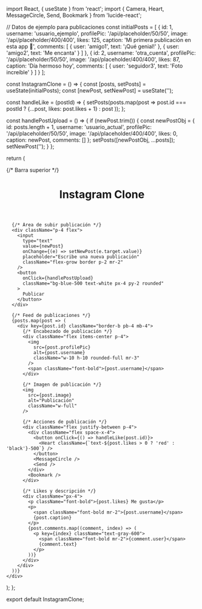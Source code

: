 import React, { useState } from 'react';
import { Camera, Heart, MessageCircle, Send, Bookmark } from 'lucide-react';

// Datos de ejemplo para publicaciones
const initialPosts = [
  {
    id: 1,
    username: 'usuario_ejemplo',
    profilePic: '/api/placeholder/50/50',
    image: '/api/placeholder/400/400',
    likes: 125,
    caption: 'Mi primera publicación en esta app 🚀',
    comments: [
      { user: 'amigo1', text: '¡Qué genial!' },
      { user: 'amigo2', text: 'Me encanta' }
    ]
  },
  {
    id: 2,
    username: 'otra_cuenta',
    profilePic: '/api/placeholder/50/50',
    image: '/api/placeholder/400/400',
    likes: 87,
    caption: 'Día hermoso hoy',
    comments: [
      { user: 'seguidor3', text: 'Foto increíble' }
    ]
  }
];

const InstagramClone = () => {
  const [posts, setPosts] = useState(initialPosts);
  const [newPost, setNewPost] = useState('');

  const handleLike = (postId) => {
    setPosts(posts.map(post => 
      post.id === postId 
        ? {...post, likes: post.likes + 1} 
        : post
    ));
  };

  const handlePostUpload = () => {
    if (newPost.trim()) {
      const newPostObj = {
        id: posts.length + 1,
        username: 'usuario_actual',
        profilePic: '/api/placeholder/50/50',
        image: '/api/placeholder/400/400',
        likes: 0,
        caption: newPost,
        comments: []
      };
      setPosts([newPostObj, ...posts]);
      setNewPost('');
    }
  };

  return (
    <div className="max-w-md mx-auto bg-white min-h-screen">
      {/* Barra superior */}
      <header className="flex justify-between items-center p-4 border-b">
        <h1 className="text-2xl font-bold">Instagram Clone</h1>
        <Camera className="text-black" />
      </header>

      {/* Área de subir publicación */}
      <div className="p-4 flex">
        <input 
          type="text" 
          value={newPost}
          onChange={(e) => setNewPost(e.target.value)}
          placeholder="Escribe una nueva publicación"
          className="flex-grow border p-2 mr-2"
        />
        <button 
          onClick={handlePostUpload}
          className="bg-blue-500 text-white px-4 py-2 rounded"
        >
          Publicar
        </button>
      </div>

      {/* Feed de publicaciones */}
      {posts.map(post => (
        <div key={post.id} className="border-b pb-4 mb-4">
          {/* Encabezado de publicación */}
          <div className="flex items-center p-4">
            <img 
              src={post.profilePic} 
              alt={post.username} 
              className="w-10 h-10 rounded-full mr-3"
            />
            <span className="font-bold">{post.username}</span>
          </div>

          {/* Imagen de publicación */}
          <img 
            src={post.image} 
            alt="Publicación" 
            className="w-full"
          />

          {/* Acciones de publicación */}
          <div className="flex justify-between p-4">
            <div className="flex space-x-4">
              <button onClick={() => handleLike(post.id)}>
                <Heart className={`text-${post.likes > 0 ? 'red' : 'black'}-500`} />
              </button>
              <MessageCircle />
              <Send />
            </div>
            <Bookmark />
          </div>

          {/* Likes y descripción */}
          <div className="px-4">
            <p className="font-bold">{post.likes} Me gusta</p>
            <p>
              <span className="font-bold mr-2">{post.username}</span>
              {post.caption}
            </p>
            {post.comments.map((comment, index) => (
              <p key={index} className="text-gray-600">
                <span className="font-bold mr-2">{comment.user}</span>
                {comment.text}
              </p>
            ))}
          </div>
        </div>
      ))}
    </div>
  );
};

export default InstagramClone;
